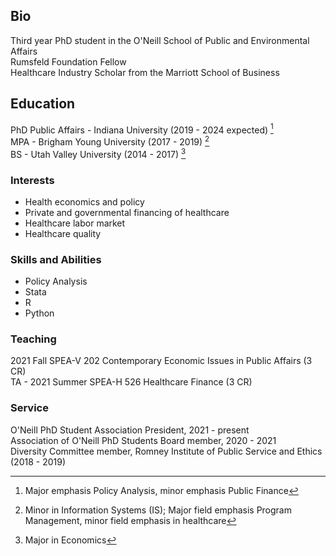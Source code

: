 ## Bio
Third year PhD student in the O'Neill School of Public and Environmental Affairs  
Rumsfeld Foundation Fellow  
Healthcare Industry Scholar from the Marriott School of Business  

## Education
PhD Public Affairs - Indiana University (2019 - 2024 expected) [^1]  
MPA - Brigham Young University (2017 - 2019) [^2]  
BS - Utah Valley University (2014 - 2017) [^3]  

### Interests
- Health economics and policy 
- Private and governmental financing of healthcare 
- Healthcare labor market 
- Healthcare quality

### Skills and Abilities
- Policy Analysis
- Stata
- R 
- Python

### Teaching
2021 Fall SPEA-V 202 Contemporary Economic Issues in Public Affairs (3 CR)  
TA - 2021 Summer SPEA-H 526 Healthcare Finance (3 CR)

### Service
O'Neill PhD Student Association President, 2021 - present  
Association of O'Neill PhD Students Board member, 2020 - 2021  
Diversity Committee member, Romney Institute of Public Service and Ethics (2018 - 2019)  

[^1]: Major emphasis Policy Analysis, minor emphasis Public Finance
[^2]: Minor in Information Systems (IS); Major field emphasis Program Management, minor field emphasis in healthcare
[^3]: Major in Economics
